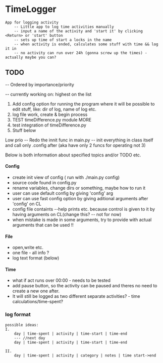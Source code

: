 # TimeLogger
    App for logging activity
        -- Little app to log time activities manually
        -- input a name of the activity and 'start it' by clicking <Return> or 'start' button
        -- sets up time of start a locks in the name
        -- when activity is ended, calculates some stuff with time && log it in
        -- no activity can run over 24h (gonna screw up the times) - actually maybe you can?

## TODO
-- Ordered by importance/priority

-- currently working on: highest on the list

1. Add config option for running the program where it will be possible to edit stuff, like: dir of log, name of log etc.
2. log file work, create & begin process
3. TEST timeDifference.py module MORE
4. test integration of timeDifference.py
5. Stuff below

Low prio -- Redo the innit func in main.py -- init everything in class itself and call 
only .config after (aka have only 2 funcs for operating not 3)

Below is both information about specified topics and/or TODO etc.

#### Config
* create init view of config ( run with ./main.py config)
* source code found in config.py
* rename variables, change dirs or something, maybe how to run it
* user can use default config by giving 'config' arg
* user can use fast config option by giving aditional arguments after 'config' on CL
* config file containts --help prints etc. because control is given to it by having arguments on CL(change this? -- not for now) 
* when mistake is made in some arguments, try to provide with actual arguments that can be used !!

#### File
* open,write etc.
* one file - all info ?
* log text format (below)

#### Time
* what if act runs over 00:00 - needs to be tested
* add pause button, so the activity can be paused and theres no need to create a new one after.
* It will still be logged as two different separate activities? - time calculations/time-spent?
        
### log format
    possible ideas:
    I.
        day | time-spent | activity | time-start | time-end
        --- //next day
        day | time-spent | activity | time-start | time-end   
        
    II.
        day | time-spent | activity | category | notes | time start->end
